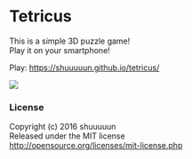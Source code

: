 # Tetricus

This is a simple 3D puzzle game!  
Play it on your smartphone!

Play: https://shuuuuun.github.io/tetricus/

<img src="https://shuuuuun.github.io/tetricus/img/qr.png">


### License
Copyright (c) 2016 shuuuuun  
Released under the MIT license  
http://opensource.org/licenses/mit-license.php
